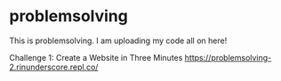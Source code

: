 # problemsolving
This is problemsolving. I am uploading my code all on here!

Challenge 1: Create a Website in Three Minutes
https://problemsolving-2.rinunderscore.repl.co/


